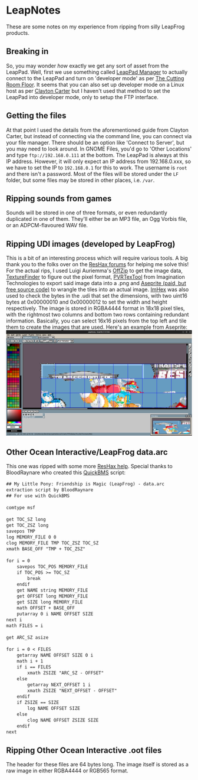 # LeapNotes
These are some notes on my experience from ripping from silly LeapFrog products.

## Breaking in
So, you may wonder *how* exactly we get any sort of asset from the LeapPad. Well, first we use something called [LeapPad Manager](https://web.archive.org/web/20210507031610/https://spiffyhacks.com/uploads/leappad-manager.zip) to actually connect to the LeapPad and turn on 'developer mode' as per [The Cutting Room Floor](https://tcrf.net/LeapPad_Explorer#Developer_Mode). It seems that you can also set up developer mode on a Linux host as per [Clayton Carter](https://gist.github.com/claytonrcarter/847fe44f5a5066ce6a1e33524740b037) but I haven't used that method to set the LeapPad into developer mode, only to setup the FTP interface.

## Getting the files
At that point I used the details from the aforementioned guide from Clayton Carter, but instead of connecting via the command line, you can connect via your file manager. There should be an option like 'Connect to Server', but you may need to look around. In GNOME Files, you'd go to 'Other Locations' and type `ftp://192.168.0.111` at the bottom. The LeapPad is always at this IP address. However, it will only expect an IP address from 192.168.0.xxx, so we have to set the IP to `192.168.0.1` for this to work. The username is `root` and there isn't a password. Most of the files will be stored under the `LF` folder, but some files may be stored in other places, i.e. `/var`.

## Ripping sounds from games
Sounds will be stored in one of three formats, or even redundantly duplicated in one of them. They'll either be an MP3 file, an Ogg Vorbis file, or an ADPCM-flavoured WAV file.

## Ripping UDI images (developed by LeapFrog)
This is a bit of an interesting process which will require various tools. A big thank you to the folks over on the [ResHax forums](https://reshax.com/topic/588-leapfrog-udi-files/) for helping me solve this! For the actual rips, I used Luigi Auriemma's [OffZip](https://aluigi.altervista.org/mytoolz.htm) to get the image data, [TextureFinder](https://reshax.com/files/file/26-texturefinder/) to figure out the pixel format, [PVRTexTool](https://developer.imaginationtech.com/pvrtextool/) from Imagination Technologies to export said image data into a .png and [Aseprite (paid, but free source code)](https://aseprite.org/) to wrangle the tiles into an actual image. [ImHex](https://imhex.werwolv.net) was also used to check the bytes in the .udi that set the dimensions, with two uint16 bytes at 0x00000010 and 0x00000012 to set the width and height respectively. The image is stored in RGBA4444 format in 18x18 pixel tiles, with the rightmost two columns and bottom two rows containing redundant information. Basically, you can select 16x16 pixels from the top left and tile them to create the images that are used. Here's an example from Aseprite:
![an image of a tiled sheet in Aseprite with the top 16x16 pixels selected out of the full 18x18 tile](aseprite.png)

## Other Ocean Interactive/LeapFrog data.arc
This one was ripped with some more [ResHax help](https://reshax.com/topic/592-leapfrog-arc-file/?do=findComment&comment=2336&_rid=1978). Special thanks to BloodRaynare who created this [QuickBMS](https://aluigi.altervista.org/quickbms.htm) script:
```
## My Little Pony: Friendship is Magic (LeapFrog) - data.arc extraction script by BloodRaynare
## For use with QuickBMS

comtype msf

get TOC_SZ long
get TOC_ZSZ long
savepos TMP
log MEMORY_FILE 0 0
clog MEMORY_FILE TMP TOC_ZSZ TOC_SZ
xmath BASE_OFF "TMP + TOC_ZSZ"

for i = 0
	savepos TOC_POS MEMORY_FILE
	if TOC_POS >= TOC_SZ
		break
	endif
	get NAME string MEMORY_FILE
	get OFFSET long MEMORY_FILE
	get SIZE long MEMORY_FILE
	math OFFSET + BASE_OFF
	putarray 0 i NAME OFFSET SIZE
next i
math FILES = i

get ARC_SZ asize

for i = 0 < FILES
	getarray NAME OFFSET SIZE 0 i
	math i + 1
	if i == FILES
		xmath ZSIZE "ARC_SZ - OFFSET"
	else
		getarray NEXT_OFFSET 1 i
		xmath ZSIZE "NEXT_OFFSET - OFFSET"
	endif
	if ZSIZE == SIZE
		log NAME OFFSET SIZE
	else
		clog NAME OFFSET ZSIZE SIZE
	endif
next
```

## Ripping Other Ocean Interactive .oot files
The header for these files are 64 bytes long. The image itself is stored as a raw image in either RGBA4444 or RGB565 format. 
